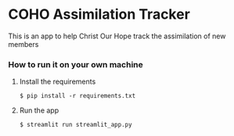 # COHO Assimilation Tracker

This is an app to help Christ Our Hope track the assimilation of new members

### How to run it on your own machine

1. Install the requirements

   ```
   $ pip install -r requirements.txt
   ```

2. Run the app

   ```
   $ streamlit run streamlit_app.py
   ```
